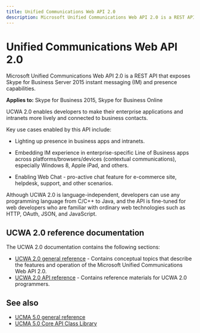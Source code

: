 ```yaml
---
title: Unified Communications Web API 2.0
description: Microsoft Unified Communications Web API 2.0 is a REST API that exposes Skype for Business Server 2015 instant messaging (IM) and presence capabilities.
---
```

# Unified Communications Web API 2.0

Microsoft Unified Communications Web API 2.0 is a REST API that exposes Skype for Business Server 2015 instant messaging (IM) and presence capabilities.


**Applies to:** Skype for Business 2015, Skype for Business Online

UCWA 2.0 enables developers to make their enterprise applications and intranets more lively and connected to business contacts.

Key use cases enabled by this API include:

- Lighting up presence in business apps and intranets.

-  Embedding IM experience in enterprise-specific Line of Business apps across platforms/browsers/devices (contextual communications), especially Windows 8, Apple iPad, and others.

- Enabling Web Chat - pro-active chat feature for e-commerce site, helpdesk, support, and other scenarios.

Although UCWA 2.0 is language-independent, developers can use any programming language from C/C++ to Java, and the API is fine-tuned for web developers who are familiar with ordinary web technologies such as HTTP, OAuth, JSON, and JavaScript.

## UCWA 2.0 reference documentation

The UCWA 2.0 documentation contains the following sections:

- [UCWA 2.0 general reference](UCWA2_0GeneralReference.md) - Contains conceptual topics that describe the features and operation of the Microsoft Unified Communications Web API 2.0.
- [UCWA 2.0 API reference](UCWA2_0APIReference.md) - Contains reference materials for UCWA 2.0 programmers.
 

## See also

- [UCMA 5.0 general reference](https://msdn.microsoft.com/library/office/dn465922(v=office.16).aspx)
- [UCMA 5.0 Core API Class Library](https://msdn.microsoft.com/library/office/dn621179(v=office.16).aspx)
 
